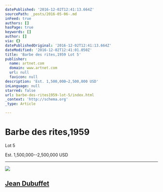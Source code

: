 ```yaml
---
datePublished: '2016-12-02T12:41:13.664Z'
sourcePath: _posts/2016-05-06-.md
inFeed: true
authors: []
hasPage: true
keywords: []
author: []
via: {}
datePublishedOriginal: '2016-12-02T12:41:13.664Z'
dateModified: '2016-12-02T12:41:01.050Z'
title: 'Barbe des rites,1959 Lot 5'
publisher:
  name: artnet.com
  domain: www.artnet.com
  url: null
  favicon: null
description: 'Est. 1,500,000–2,500,000 USD'
inLanguage: null
starred: false
url: barbe-des-rites1959-lot-5/index.html
_context: 'http://schema.org'
_type: Article

---
```

# Barbe des rites,1959  
Lot 5

Est. 1,500,000--2,500,000 USD

---

![](https://s3-us-west-2.amazonaws.com/the-grid-img/p/4043d05d7c3199ac27a92ef23e09523f325a894f.png)

## [Jean Dubuffet][0]

[0]: http://www.artnet.com/auction-houses/phillips-newyork/artist-jean-dubuffet/